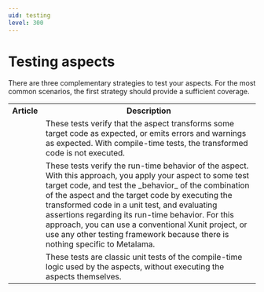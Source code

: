 ```yaml
---
uid: testing
level: 300
---
```


# Testing aspects

There are three complementary strategies to test your aspects. For the most common scenarios, the first strategy should provide a sufficient coverage.

<table>
    <tr>
        <th>Article</th>
        <th>Description</th>
    <tr>
    <tr>
        <td>
            <xref:aspect-testing>
        </td>
        <td>
             These tests verify that the aspect transforms some target code as expected, or emits errors and warnings as expected. With compile-time tests, the transformed code is not executed.
        </td>
    </tr>
    <tr>
        <td>
            <xref:run-time-testing>
        </td>
        <td>
        These tests verify the run-time behavior of the aspect. With this approach, you apply your aspect to some test target code, and test the _behavior_ of the combination of the aspect and the target code by executing the transformed code in a unit test, and evaluating assertions regarding its run-time behavior. For this approach, you can use a conventional Xunit project, or use any other testing framework because there is nothing specific to Metalama.
        </td>
    </tr>
    <tr>
        <td>
            <xref:compile-time-testing>
        </td>
        <td>
            These tests are classic unit tests of the compile-time logic used by the aspects, without executing the aspects themselves.
        </td>
    </tr>
</table>

